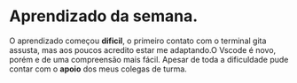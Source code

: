 # Aprendizado da semana.
O aprendizado começou **dificil**, o primeiro contato com o terminal gita assusta, mas aos poucos acredito estar me adaptando.O Vscode é novo, porém e de uma compreensão mais fácil. Apesar de toda a dificuldade pude contar com o **apoio** dos meus colegas de turma.